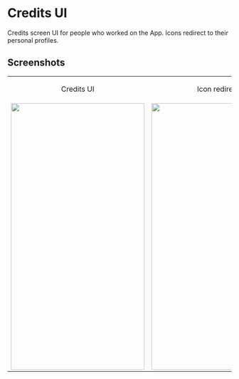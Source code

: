 # Credits UI

Credits screen UI for people who worked on the App. Icons redirect to their personal profiles.

## Screenshots
<div align="center">
  <table>
    <tr>
      <td><p align="center">Credits UI</p></td>
      <td><p align="center">Icon redirect</p></td>
    </tr>
    <tr>
        <p align="center">
        <td><img src="https://github.com/zyllus17/Credits-UI/blob/master/Screenshots/screen.png" width=300 height=600></td>
        <td><img src="https://github.com/zyllus17/Credits-UI/blob/master/Screenshots/credits%20screen.gif" width=300 height=600></td>
        </p>
    </tr>
    <tr>
  </table>
</div>
